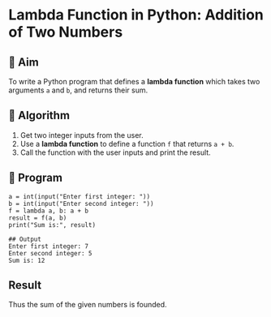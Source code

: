 # Lambda Function in Python: Addition of Two Numbers

## 🎯 Aim
To write a Python program that defines a **lambda function** which takes two arguments `a` and `b`, and returns their sum.

## 🧠 Algorithm
1. Get two integer inputs from the user.
2. Use a **lambda function** to define a function `f` that returns `a + b`.
3. Call the function with the user inputs and print the result.

## 🧾 Program
```
a = int(input("Enter first integer: "))
b = int(input("Enter second integer: "))
f = lambda a, b: a + b
result = f(a, b)
print("Sum is:", result)

## Output
Enter first integer: 7
Enter second integer: 5
Sum is: 12
```
## Result
Thus the sum of the given numbers is founded.
